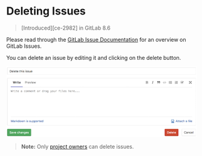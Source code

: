 # Deleting Issues

> [Introduced][ce-2982] in GitLab 8.6

Please read through the [GitLab Issue Documentation](index.md) for an overview on GitLab Issues.

You can delete an issue by editing it and clicking on the delete button. 

![delete issue - button](img/delete_issue.png)

>**Note:** Only [project owners](../../permissions.md) can delete issues. 